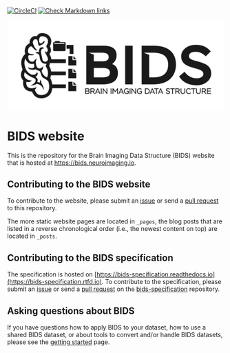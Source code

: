 [![CircleCI](https://circleci.com/gh/bids-standard/bids-website.svg?style=shield)](https://circleci.com/gh/bids-standard/bids-website)
[![Check Markdown links](https://github.com/bids-standard/bids-website/actions/workflows/check_md_links.yml/badge.svg)](https://github.com/bids-standard/bids-website/actions/workflows/check_md_links.yml)


<img src="https://github.com/bids-standard/bids-specification/blob/master/BIDS_logo/BIDS_logo_black_transparent_background_crop.png?raw=true" alt="bids-logo" width="600"/>

# BIDS website

This is the repository for the Brain Imaging Data Structure (BIDS) website that is hosted at <https://bids.neuroimaging.io>.

## Contributing to the BIDS website

To contribute to the website, please submit an [issue](https://github.com/bids-standard/bids-website/issues) or send a [pull request](https://github.com/bids-standard/bids-website/pulls) to this repository.

The more static website pages are located in `_pages`, the blog posts that are listed in a reverse chronological order (i.e., the newest content on top) are located in `_posts`.

## Contributing to the BIDS specification

The specification is hosted on [https://bids-specification.readthedocs.io](https://bids-specification.rtfd.io). To contribute to the specification, please submit an [issue](https://github.com/bids-standard/bids-specification/issues) or send a [pull request](https://github.com/bids-standard/bids-specification/pulls) on the [bids-specification](https://github.com/bids-standard/bids-specification) repository.

## Asking questions about BIDS

If you have questions how to apply BIDS to your dataset, how to use a shared BIDS dataset, or about tools to convert and/or handle BIDS datasets, please see the [getting started](https://bids.neuroimaging.io/getting_started.html) page.
